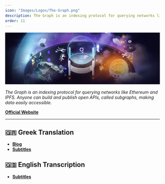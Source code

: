 ```yaml
---
icon: "Images/Logos/The-Graph.png"
description: The Graph is an indexing protocol for querying networks like Ethereum and IPFS. Anyone can build and publish open APIs, called subgraphs, making data easily accessible.
order: 11
---
```


![](../Images/Covers/The-Graph.png)

_The Graph is an indexing protocol for querying networks like Ethereum and IPFS. Anyone can build and publish open APIs, called subgraphs, making data easily accessible._

[**Official Website**](https://thegraph.com/en/)

---

## 🇬🇷 Greek Translation

- [**Blog**](https://thegraphgr.substack.com/)
- [**Subtitles**](https://gist.github.com/Xk9eboF6/fd0da262bf368f6d69008aead50e6088)

## 🇬🇧 English Transcription

- [**Subtitles**](https://gist.github.com/Xk9eboF6/638f5e227c6315bfc3ef52d9f15b6720)
